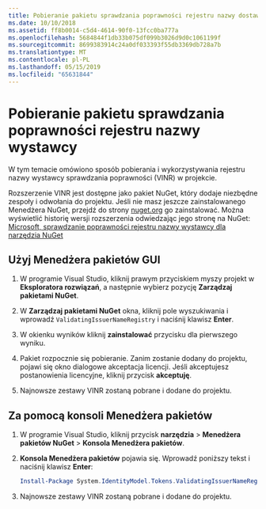 ```yaml
---
title: Pobieranie pakietu sprawdzania poprawności rejestru nazwy dostawcy
ms.date: 10/10/2018
ms.assetid: ff8b0014-c5d4-4614-90f0-13fcc0ba777a
ms.openlocfilehash: 5684844f1db33b075df099b3026d9d0c1061199f
ms.sourcegitcommit: 8699383914c24a0df033393f55db3369db728a7b
ms.translationtype: MT
ms.contentlocale: pl-PL
ms.lasthandoff: 05/15/2019
ms.locfileid: "65631844"
---
```

# <a name="download-the-validating-issuer-name-registry-package"></a>Pobieranie pakietu sprawdzania poprawności rejestru nazwy wystawcy

W tym temacie omówiono sposób pobierania i wykorzystywania rejestru nazwy wystawcy sprawdzania poprawności (VINR) w projekcie.

Rozszerzenie VINR jest dostępne jako pakiet NuGet, który dodaje niezbędne zespoły i odwołania do projektu. Jeśli nie masz jeszcze zainstalowanego Menedżera NuGet, przejdź do strony [nuget.org](https://nuget.org) go zainstalować. Można wyświetlić historię wersji rozszerzenia odwiedzając jego stronę na NuGet: [Microsoft, sprawdzanie poprawności rejestru nazwy wystawcy dla narzędzia NuGet](https://nuget.org/packages/System.IdentityModel.Tokens.ValidatingIssuerNameRegistry/)

## <a name="use-the-package-manager-gui"></a>Użyj Menedżera pakietów GUI

1. W programie Visual Studio, kliknij prawym przyciskiem myszy projekt w **Eksploratora rozwiązań**, a następnie wybierz pozycję **Zarządzaj pakietami NuGet**.

2. W **Zarządzaj pakietami NuGet** okna, kliknij pole wyszukiwania i wprowadź `ValidatingIssuerNameRegistry` i naciśnij klawisz **Enter**.

3. W okienku wyników kliknij **zainstalować** przycisku dla pierwszego wyniku.

4. Pakiet rozpocznie się pobieranie. Zanim zostanie dodany do projektu, pojawi się okno dialogowe akceptacja licencji. Jeśli akceptujesz postanowienia licencyjne, kliknij przycisk **akceptuję**.

5. Najnowsze zestawy VINR zostaną pobrane i dodane do projektu.

## <a name="use-the-package-manager-console"></a>Za pomocą konsoli Menedżera pakietów

1. W programie Visual Studio, kliknij przycisk **narzędzia** > **Menedżera pakietów NuGet** > **Konsola Menedżera pakietów**.

2. **Konsola Menedżera pakietów** pojawia się. Wprowadź poniższy tekst i naciśnij klawisz **Enter**:

    ```powershell
    Install-Package System.IdentityModel.Tokens.ValidatingIssuerNameRegistry
    ```

3. Najnowsze zestawy VINR zostaną pobrane i dodane do projektu.
